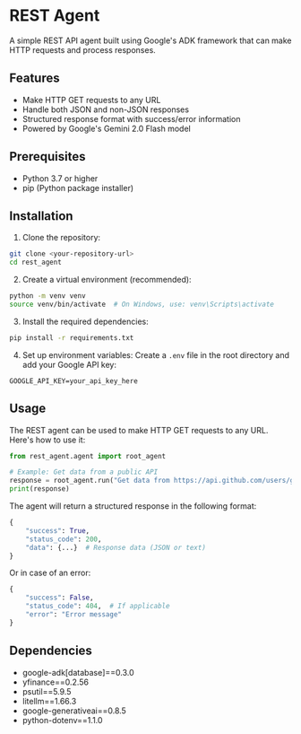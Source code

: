 # REST Agent

A simple REST API agent built using Google's ADK framework that can make HTTP requests and process responses.

## Features

- Make HTTP GET requests to any URL
- Handle both JSON and non-JSON responses
- Structured response format with success/error information
- Powered by Google's Gemini 2.0 Flash model

## Prerequisites

- Python 3.7 or higher
- pip (Python package installer)

## Installation

1. Clone the repository:
```bash
git clone <your-repository-url>
cd rest_agent
```

2. Create a virtual environment (recommended):
```bash
python -m venv venv
source venv/bin/activate  # On Windows, use: venv\Scripts\activate
```

3. Install the required dependencies:
```bash
pip install -r requirements.txt
```

4. Set up environment variables:
Create a `.env` file in the root directory and add your Google API key:
```
GOOGLE_API_KEY=your_api_key_here
```

## Usage

The REST agent can be used to make HTTP GET requests to any URL. Here's how to use it:

```python
from rest_agent.agent import root_agent

# Example: Get data from a public API
response = root_agent.run("Get data from https://api.github.com/users/google")
print(response)
```

The agent will return a structured response in the following format:
```python
{
    "success": True,
    "status_code": 200,
    "data": {...}  # Response data (JSON or text)
}
```

Or in case of an error:
```python
{
    "success": False,
    "status_code": 404,  # If applicable
    "error": "Error message"
}
```

## Dependencies

- google-adk[database]==0.3.0
- yfinance==0.2.56
- psutil==5.9.5
- litellm==1.66.3
- google-generativeai==0.8.5
- python-dotenv==1.1.0

